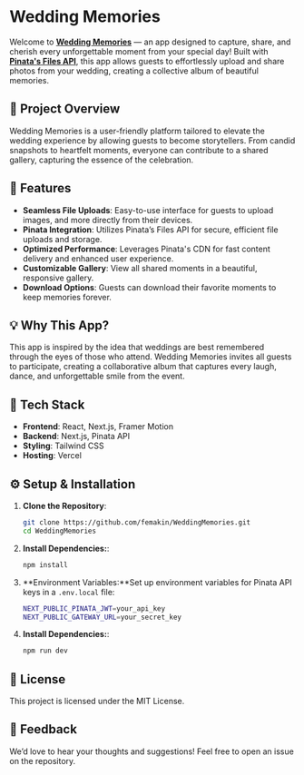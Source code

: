 # Wedding Memories

Welcome to **[Wedding Memories](https://wedding-memories-teal.vercel.app/)** — an app designed to capture, share, and cherish every unforgettable moment from your special day! Built with **[Pinata's Files API](https://docs.pinata.cloud/api-reference/files)**, this app allows guests to effortlessly upload and share photos from your wedding, creating a collective album of beautiful memories.

## 🎯 Project Overview

Wedding Memories is a user-friendly platform tailored to elevate the wedding experience by allowing guests to become storytellers. From candid snapshots to heartfelt moments, everyone can contribute to a shared gallery, capturing the essence of the celebration.

## 🚀 Features

- **Seamless File Uploads**: Easy-to-use interface for guests to upload images, and more directly from their devices.
- **Pinata Integration**: Utilizes Pinata’s Files API for secure, efficient file uploads and storage.
- **Optimized Performance**: Leverages Pinata's CDN for fast content delivery and enhanced user experience.
- **Customizable Gallery**: View all shared moments in a beautiful, responsive gallery.
- **Download Options**: Guests can download their favorite moments to keep memories forever.

## 💡 Why This App?

This app is inspired by the idea that weddings are best remembered through the eyes of those who attend. Wedding Memories invites all guests to participate, creating a collaborative album that captures every laugh, dance, and unforgettable smile from the event.

## 📂 Tech Stack

- **Frontend**: React, Next.js, Framer Motion
- **Backend**: Next.js, Pinata API
- **Styling**: Tailwind CSS
- **Hosting**: Vercel

## ⚙️ Setup & Installation

1. **Clone the Repository**:
   ```bash
   git clone https://github.com/femakin/WeddingMemories.git
   cd WeddingMemories
   ```
2. **Install Dependencies:**:
    ```bash
    npm install
    ```
3. **Environment Variables:**Set up environment variables for Pinata API keys in a `.env.local` file:
    ```bash
    NEXT_PUBLIC_PINATA_JWT=your_api_key
    NEXT_PUBLIC_GATEWAY_URL=your_secret_key
    ```
4. **Install Dependencies:**:
    ```bash
    npm run dev
    ```

## 📝 License

This project is licensed under the MIT License.

## 📝 Feedback

We’d love to hear your thoughts and suggestions! Feel free to open an issue on the repository.